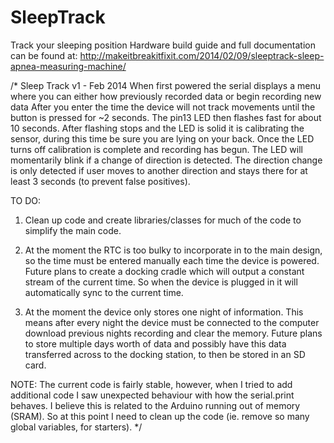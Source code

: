 SleepTrack
==========

Track your sleeping position
Hardware build guide and full documentation can be found at: http://makeitbreakitfixit.com/2014/02/09/sleeptrack-sleep-apnea-measuring-machine/


/*
Sleep Track v1 - Feb 2014
When first powered the serial displays a menu where you can either how previously recorded data or begin recording new data
After you enter the time the device will not track movements until the button is pressed for ~2 seconds. The pin13 LED then
flashes fast for about 10 seconds. After flashing stops and the LED is solid it is calibrating the sensor, during this time
be sure you are lying on your back. Once the LED turns off calibration is complete and recording has begun.
The LED will momentarily blink if a change of direction is detected. The direction change is only detected if user moves to
another direction and stays there for at least 3 seconds (to prevent false positives).

TO DO:
1) Clean up code and create libraries/classes for much of the code to simplify the main code.

2) At the moment the RTC is too bulky to incorporate in to the main design, so the time must be entered manually each time the
device is powered. Future plans to create a docking cradle which will output a constant stream of the current time. So when
the device is plugged in it will automatically sync to the current time.

3) At the moment the device only stores one night of information. This means after every night the device must be connected to
the computer download previous nights recording and clear the memory. Future plans to store multiple days worth of data and
possibly have this data transferred across to the docking station, to then be stored in an SD card.

NOTE:
The current code is fairly stable, however, when I tried to add additional code I saw unexpected behaviour with
how the serial.print behaves. I believe this is related to the Arduino running out of memory (SRAM).
So at this point I need to clean up the code (ie. remove so many global variables, for starters).
*/
